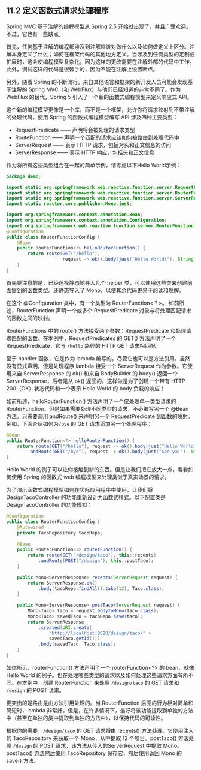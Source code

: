 ## 11.2 定义函数式请求处理程序

Spring MVC 基于注解的编程模型从 Spring 2.5 开始就出现了，并且广受欢迎。不过，它也有一些缺点。

首先，任何基于注解的编程都涉及到注解应该对做什么以及如何做定义上区分。注解本身定义了什么；如何在框架代码的其他地方定义。当涉及到任何类型的定制或扩展时，这会使编程模型复杂化，因为这样的更改需要在注解外部的代码中工作。此外，调试这样的代码是很棘手的，因为不能在注解上设置断点。

另外，随着 Spring 的不断流行，来自其他语言和框架的新开发人员可能会发现基于注解的 Spring MVC（和 WebFlux）与他们已经知道的非常不同了。作为 WebFlux 的替代，Spring 5 引入了一个新的函数式编程模型来定义响应式 API。

这个新的编程模型更像是一个库，而不是一个框架，允许你将请求映射到不带注解的处理代码。使用 Spring 的函数式编程模型编写 API 涉及四种主要类型：

- RequestPredicate —— 声明将会被处理的请求类型
- RouteFunction —— 声明一个匹配的请求应该如何被路由到处理代码中
- ServerRequest —— 表示 HTTP 请求，包括对头和正文信息的访问
- ServerResponse —— 表示 HTTP 响应，包括头和正文信息

作为将所有这些类型组合在一起的简单示例，请考虑以下Hello World示例：

```java
package demo;

import static org.springframework.web.reactive.function.server.RequestPredicates.GET;
import static org.springframework.web.reactive.function.server.RouterFunctions.route;
import static org.springframework.web.reactive.function.server.ServerResponse.ok;
import static reactor.core.publisher.Mono.just;

import org.springframework.context.annotation.Bean;
import org.springframework.context.annotation.Configuration;
import org.springframework.web.reactive.function.server.RouterFunction;
@Configuration
public class RouterFunctionConfig {
    @Bean
    public RouterFunction<?> helloRouterFunction() {
        return route(GET("/hello"),
                     request -> ok().body(just("Hello World!"), String.class));
    }
}
```

首先要注意的是，已经选择静态地导入几个 helper 类，可以使用这些类来创建前面提到的函数类型。还静态导入了 Mono，以使其余代码更易于阅读和理解。

在这个 @Configuration 类中，有一个类型为 RouterFunction<？>。 如前所述，RouterFunction 声明一个或多个 RequestPredicate 对象与将处理匹配请求的函数之间的映射。

RouterFunctions 中的 route() 方法接受两个参数：RequestPredicate 和处理请求匹配的函数。在本例中，RequestPredicates 的 GET() 方法声明了一个 RequestPredicate，它与 `/hello` 路径的 HTTP GET 请求相匹配。

至于 handler 函数，它是作为 lambda 编写的，尽管它也可以是方法引用。虽然没有显式声明，但是处理程序 lambda 接受一个 ServerRequest 作为参数。它使用来自 ServerResponse 的 ok() 和来自 BodyBuilder 的 body() 返回一个 ServerResponse，后者是从 ok() 返回的。这样做是为了创建一个带有 HTTP 200（OK）状态代码和一个表示 Hello World 的 body 负载的响应！

如前所述，helloRouterFunction() 方法声明了一个仅处理单一类型请求的 RouterFunction。但是如果需要处理不同类型的请求，不必编写另一个 @Bean 方法。只需要调用 andRoute() 来声明另一个 RequestPredicate 到函数的映射。例如，下面介绍如何为`/bye` 的 GET 请求添加另一个处理程序：

```java
@Bean
public RouterFunction<?> helloRouterFunction() {
    return route(GET("/hello"), request -> ok().body(just("Hello World!"), String.class))
        .andRoute(GET("/bye"), request -> ok().body(just("See ya!"), String.class));
}
```

Hello World 的例子可以让你接触到新的东西。但是让我们把它放大一点，看看如何使用 Spring 的函数式 web 编程模型来处理类似于真实场景的请求。

为了演示函数式编程模型如何在实际应用程序中使用，让我们将 DesignTacoController 的功能重新设计为函数式样式。以下配置类是 DesignTacoController 的功能模拟：

```java
@Configuration
public class RouterFunctionConfig {
    @Autowired
    private TacoRepository tacoRepo;
    
    @Bean
    public RouterFunction<?> routerFunction() {
        return route(GET("/design/taco"), this::recents)
            .andRoute(POST("/design"), this::postTaco);
    }
    
    public Mono<ServerResponse> recents(ServerRequest request) {
        return ServerResponse.ok()
            .body(tacoRepo.findAll().take(12), Taco.class);
    }
    
    public Mono<ServerResponse> postTaco(ServerRequest request) {
        Mono<Taco> taco = request.bodyToMono(Taco.class);
        Mono<Taco> savedTaco = tacoRepo.save(taco);
        return ServerResponse
            .created(URI.create(
                "http://localhost:8080/design/taco/" +
                savedTaco.getId()))
            .body(savedTaco, Taco.class);
    }
}
```

如你所见，routerFunction() 方法声明了一个 routerFunction<?> 的 bean，就像 Hello World 的例子。但在处理哪些类型的请求以及如何处理这些请求方面有所不同。在本例中，创建 RouterFunction 来处理 `/design/taco` 的 GET 请求和 `/design` 的 POST 请求。

更突出的是路由是由方法引用处理的。当 RouterFunction 后面的行为相对简单和简短时，lambda 非常好。但是，在许多情况下，最好将该功能提取到单独的方法中（甚至在单独的类中提取到单独的方法中），以保持代码的可读性。

根据你的需要，`/design/taco` 的 GET 请求将由 recents() 方法处理。它使用注入的 TacoRepository 来获取一个 Mono<Taco>，从中提取 12 个项目。postTaco() 方法处理 `/design` 的 POST 请求，该方法从传入的ServerRequest 中提取 Mono<Taco>。postTaco() 方法然后使用 TacoRepository 保存它，然后使用返回 Mono<Taco> 的 save() 方法。